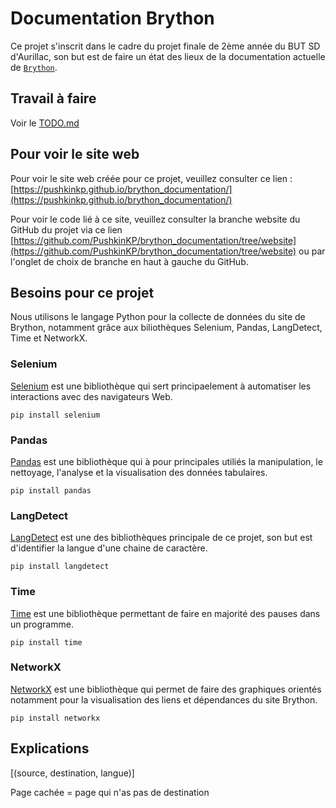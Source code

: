 # Documentation Brython

Ce projet s'inscrit dans le cadre du projet finale de 2ème année du BUT SD d'Aurillac, son but est de faire un état des lieux de la documentation actuelle de [`Brython`](https://brython.info/index.html).

## Travail à faire

Voir le [TODO.md](TODO.md)

## Pour voir le site web

Pour voir le site web créée pour ce projet, veuillez consulter ce lien : [https://pushkinkp.github.io/brython_documentation/](https://pushkinkp.github.io/brython_documentation/)

Pour voir le code lié à ce site, veuillez consulter la branche website du GitHub du projet via ce lien [https://github.com/PushkinKP/brython_documentation/tree/website](https://github.com/PushkinKP/brython_documentation/tree/website) ou par l'onglet de choix de branche en haut à gauche du GitHub.

## Besoins pour ce projet

Nous utilisons le langage Python pour la collecte de données du site de Brython, notamment grâce aux biliothèques Selenium, Pandas, LangDetect, Time et NetworkX.

### Selenium 

[Selenium](https://www.selenium.dev/selenium/docs/api/py/api.html) est une bibliothèque qui sert principaelement à automatiser les interactions avec des navigateurs Web.

`pip install selenium`

### Pandas 

[Pandas](https://pandas.pydata.org/) est une bibliothèque qui à pour principales utiliés la manipulation, le nettoyage, l'analyse et la visualisation des données tabulaires.

`pip install pandas`

### LangDetect

[LangDetect](https://pypi.org/project/langdetect/) est une des bibliothèques principale de ce projet, son but est d'identifier la langue d'une chaine de caractère.

`pip install langdetect`

### Time

[Time](https://docs.python.org/fr/3/library/time.html) est une bibliothèque permettant de faire en majorité des pauses dans un programme.

`pip install time`

### NetworkX

[NetworkX](https://networkx.org/documentation/stable/tutorial.html) est une bibliothèque qui permet de faire des graphiques orientés notamment pour la visualisation des liens et dépendances du site Brython.

`pip install networkx`

## Explications 

[(source, destination, langue)]

Page cachée = page qui n'as pas de destination 

